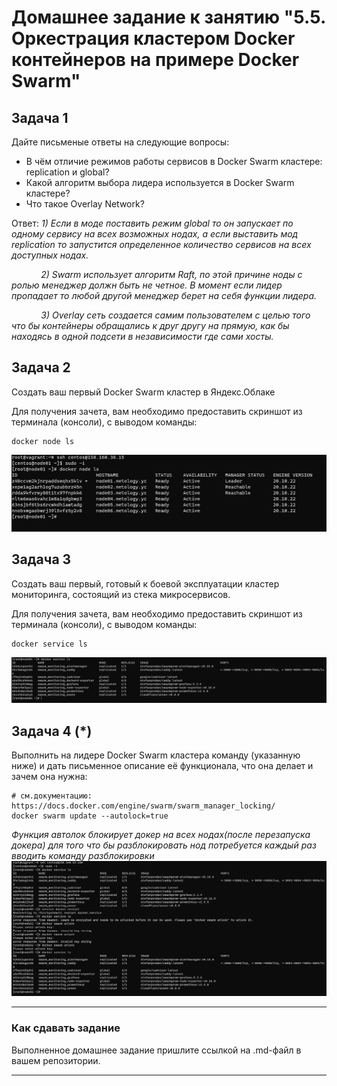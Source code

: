 # Домашнее задание к занятию "5.5. Оркестрация кластером Docker контейнеров на примере Docker Swarm"

## Задача 1

Дайте письменые ответы на следующие вопросы:

- В чём отличие режимов работы сервисов в Docker Swarm кластере: replication и global?
- Какой алгоритм выбора лидера используется в Docker Swarm кластере?
- Что такое Overlay Network?

Ответ: *1) Если в моде поставить режим global то он запускает по одному сервису на всех возможных нодах, а если выставить мод replication то запустится определенное количество сервисов на всех доступных нодах.*

            *2) Swarm использует алгоритм Raft, по этой причине ноды с ролью менеджер должн быть не четное. В момент если лидер пропадает то любой другой менеджер берет на себя функции лидера.*

            *3) Overlay сеть создается самим пользователем с целью того что бы контейнеры обращались к друг другу на прямую, как бы находясь в одной подсети в независимости где сами хосты.*

## Задача 2

Создать ваш первый Docker Swarm кластер в Яндекс.Облаке

Для получения зачета, вам необходимо предоставить скриншот из терминала (консоли), с выводом команды:

```
docker node ls
```
![image](https://github.com/SaisPRM/devops-netology/blob/main/05-virt-05/src/Screenshot_25.jpg)

## Задача 3

Создать ваш первый, готовый к боевой эксплуатации кластер мониторинга, состоящий из стека микросервисов.

Для получения зачета, вам необходимо предоставить скриншот из терминала (консоли), с выводом команды:

```
docker service ls
```
![image](https://github.com/SaisPRM/devops-netology/blob/main/05-virt-05/src/Screenshot_26.jpg)

## Задача 4 (*)

Выполнить на лидере Docker Swarm кластера команду (указанную ниже) и дать письменное описание её функционала, что она делает и зачем она нужна:

```
# см.документацию: https://docs.docker.com/engine/swarm/swarm_manager_locking/
docker swarm update --autolock=true
```
*Функция автолок блокирует докер на всех нодах(после перезапуска докера) для того что бы разблокировать нод потребуется каждый раз вводить команду разблокировки*
![image](https://github.com/SaisPRM/devops-netology/blob/main/05-virt-05/src/Screenshot_28.jpg)

---

### Как cдавать задание

Выполненное домашнее задание пришлите ссылкой на .md-файл в вашем репозитории.

---
